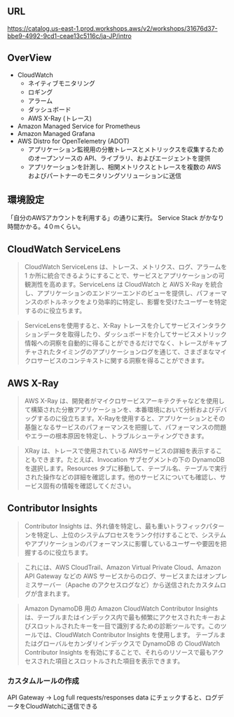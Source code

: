 ## URL
https://catalog.us-east-1.prod.workshops.aws/v2/workshops/31676d37-bbe9-4992-9cd1-ceae13c5116c/ja-JP/intro

## OverView
- CloudWatch
  - ネイティブモニタリング
  - ロギング
  - アラーム
  - ダッシュボード
  - AWS X-Ray (トレース)
- Amazon Managed Service for Prometheus
- Amazon Managed Grafana
- AWS Distro for OpenTelemetry (ADOT)
  - アプリケーション監視用の分散トレースとメトリックスを収集するためのオープンソースの API、ライブラリ、およびエージェントを提供
  - アプリケーションを計測し、相関メトリクスとトレースを複数の AWS およびパートナーのモニタリングソリューションに送信

## 環境設定
「自分のAWSアカウントを利用する」の通りに実行。
Service Stack がかなり時間かかる。4０mくらい。

## CloudWatch ServiceLens
> CloudWatch ServiceLens は、トレース、メトリクス、ログ、アラームを 1 か所に統合できるようにすることで、サービスとアプリケーションの可観測性を高めます。ServiceLens は CloudWatch と AWS X-Ray を統合し、アプリケーションのエンドツーエンドのビューを提供し、パフォーマンスのボトルネックをより効率的に特定し、影響を受けたユーザーを特定するのに役立ちます。

> ServiceLensを使用すると、X-Ray トレースを介してサービスインタラクションデータを取得したり、ダッシュボードを介してサービスメトリック情報への洞察を自動的に得ることができるだけでなく、トレースがキャプチャされたタイミングのアプリケーションログを通じて、さまざまなマイクロサービスのコンテキストに関する洞察を得ることができます。

## AWS X-Ray
> AWS X-Ray は、開発者がマイクロサービスアーキテクチャなどを使用して構築された分散アプリケーションを、本番環境において分析およびデバッグするのに役立ちます。X-Rayを使用すると、アプリケーションとその基盤となるサービスのパフォーマンスを把握して、パフォーマンスの問題やエラーの根本原因を特定し、トラブルシューティングできます。

> XRay は、トレースで使用されている AWSサービスの詳細を表示することもできます。たとえば、Invocation サブセグメントの下の DynamoDB を選択します。Resources タブに移動して、テーブル名、テーブルで実行された操作などの詳細を確認します。他のサービスについても確認し、サービス固有の情報を確認してください。

## Contributor Insights
> Contributor Insights は、外れ値を特定し、最も重いトラフィックパターンを特定し、上位のシステムプロセスをランク付けすることで、システムやアプリケーションのパフォーマンスに影響しているユーザーや要因を把握するのに役立ちます。

> これには、AWS CloudTrail、Amazon Virtual Private Cloud、Amazon API Gateway などの AWS サービスからのログ、サービスまたはオンプレミスサーバー（Apache のアクセスログなど）から送信されたカスタムログが含まれます。

> Amazon DynamoDB 用の Amazon CloudWatch Contributor Insights は、テーブルまたはインデックス内で最も頻繁にアクセスされたキーおよびスロットルされたキーを一目で識別するための診断ツールです。このツールでは、CloudWatch Contributor Insights を使用します。 テーブルまたはグローバルセカンダリインデックスで DynamoDB の CloudWatch Contributor Insights を有効にすることで、それらのリソースで最もアクセスされた項目とスロットルされた項目を表示できます。

### カスタムルールの作成
API Gateway -> Log full requests/responses data にチェックすると、ログデータをCloudWatchに送信できる
